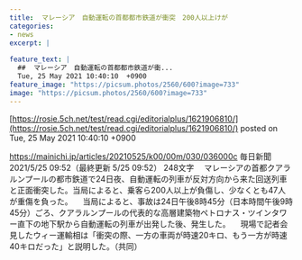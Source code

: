 ```yaml
---
title:  マレーシア　自動運転の首都都市鉄道が衝突　200人以上けが  
categories:
- news
excerpt: |
  
feature_text: |
  ##  マレーシア　自動運転の首都都市鉄道が衝...
  Tue, 25 May 2021 10:40:10  +0900
feature_image: "https://picsum.photos/2560/600?image=733"
image: "https://picsum.photos/2560/600?image=733"
---
```


[https://rosie.5ch.net/test/read.cgi/editorialplus/1621906810/](https://rosie.5ch.net/test/read.cgi/editorialplus/1621906810/)
posted on Tue, 25 May 2021 10:40:10  +0900

<!--more-->

https://mainichi.jp/articles/20210525/k00/00m/030/036000c 毎日新聞 2021/5/25 09:52（最終更新 5/25 09:52） 248文字 　マレーシアの首都クアラルンプールの都市鉄道で24日夜、自動運転の列車が反対方向から来た回送列車と正面衝突した。当局によると、乗客ら200人以上が負傷し、少なくとも47人が重傷を負った。 　当局によると、事故は24日午後8時45分（日本時間午後9時45分）ごろ、クアラルンプールの代表的な高層建築物ペトロナス・ツインタワー直下の地下駅から自動運転の列車が出発した後、発生した。 　現場で記者会見したウィー運輸相は「衝突の際、一方の車両が時速20キロ、もう一方が時速40キロだった」と説明した。（共同）
